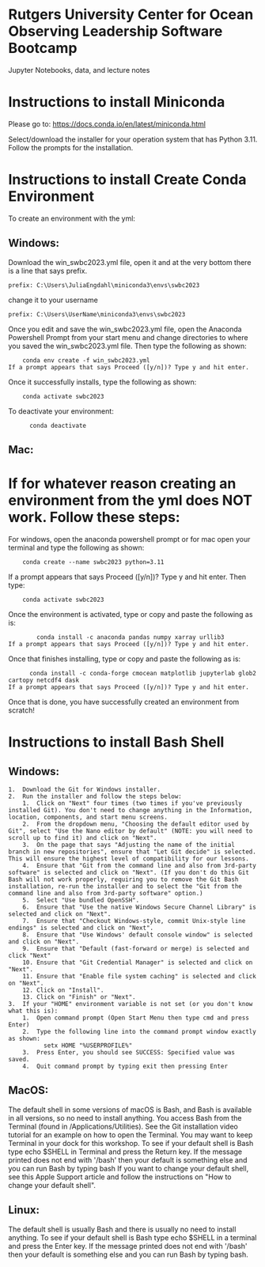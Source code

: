 # Rutgers University Center for Ocean Observing Leadership Software Bootcamp
Jupyter Notebooks, data, and lecture notes 
  
# Instructions to install Miniconda
Please go to: https://docs.conda.io/en/latest/miniconda.html

Select/download the installer for your operation system that has Python 3.11. Follow the prompts for the installation.

# Instructions to install Create Conda Environment

  To create an environment with the yml:
## Windows:
Download the win_swbc2023.yml file, open it and at the very bottom there is a line that says prefix.

    prefix: C:\Users\JuliaEngdahl\miniconda3\envs\swbc2023

change it to your username

    prefix: C:\Users\UserName\miniconda3\envs\swbc2023

Once you edit and save the win_swbc2023.yml file, open the Anaconda Powershell Prompt from your start menu and change directories to where you saved the win_swbc2023.yml file. Then type the following as shown:

        conda env create -f win_swbc2023.yml
    If a prompt appears that says Proceed ([y/n])? Type y and hit enter.
Once it successfully installs, type the following as shown:

        conda activate swbc2023
To deactivate your environment:

	      conda deactivate
## Mac:

# If for whatever reason creating an environment from the yml does NOT work. Follow these steps:
For windows, open the anaconda powershell prompt or for mac open your terminal and type the following as shown:

        conda create --name swbc2023 python=3.11
If a prompt appears that says Proceed ([y/n])? Type y and hit enter.
Then type:

        conda activate swbc2023
Once the environment is activated, type or copy and paste the following as is:

	        conda install -c anaconda pandas numpy xarray urllib3
    If a prompt appears that says Proceed ([y/n])? Type y and hit enter.

Once that finishes installing, type or copy and paste the following as is:

	      conda install -c conda-forge cmocean matplotlib jupyterlab glob2 cartopy netcdf4 dask
    If a prompt appears that says Proceed ([y/n])? Type y and hit enter.
    
Once that is done, you have successfully created an environment from scratch!

# Instructions to install Bash Shell
## Windows:
    1.	Download the Git for Windows installer.
    2.	Run the installer and follow the steps below:
        1.	Click on "Next" four times (two times if you've previously installed Git). You don't need to change anything in the Information, location, components, and start menu screens.
        2.	From the dropdown menu, "Choosing the default editor used by Git", select "Use the Nano editor by default" (NOTE: you will need to scroll up to find it) and click on "Next".
        3.	On the page that says "Adjusting the name of the initial branch in new repositories", ensure that "Let Git decide" is selected. This will ensure the highest level of compatibility for our lessons.
        4.	Ensure that "Git from the command line and also from 3rd-party software" is selected and click on "Next". (If you don't do this Git Bash will not work properly, requiring you to remove the Git Bash installation, re-run the installer and to select the "Git from the command line and also from 3rd-party software" option.)
        5.	Select "Use bundled OpenSSH".
        6.	Ensure that "Use the native Windows Secure Channel Library" is selected and click on "Next".
        7.	Ensure that "Checkout Windows-style, commit Unix-style line endings" is selected and click on "Next".
        8.	Ensure that "Use Windows' default console window" is selected and click on "Next".
        9.	Ensure that "Default (fast-forward or merge) is selected and click "Next"
        10.	Ensure that "Git Credential Manager" is selected and click on "Next".
        11.	Ensure that "Enable file system caching" is selected and click on "Next".
        12.	Click on "Install".
        13.	Click on "Finish" or "Next".
    3.	If your "HOME" environment variable is not set (or you don't know what this is):
        1.	Open command prompt (Open Start Menu then type cmd and press Enter)
        2.	Type the following line into the command prompt window exactly as shown:
              setx HOME "%USERPROFILE%"
        3.	Press Enter, you should see SUCCESS: Specified value was saved.
        4.	Quit command prompt by typing exit then pressing Enter

## MacOS:
The default shell in some versions of macOS is Bash, and Bash is available in all versions, so no need to install anything. You access Bash from the Terminal (found in /Applications/Utilities). See the Git installation video tutorial for an example on how to open the Terminal. You may want to keep Terminal in your dock for this workshop.
To see if your default shell is Bash type echo $SHELL in Terminal and press the Return key. If the message printed does not end with '/bash' then your default is something else and you can run Bash by typing bash
If you want to change your default shell, see this Apple Support article and follow the instructions on "How to change your default shell".

## Linux:

The default shell is usually Bash and there is usually no need to install anything.
To see if your default shell is Bash type echo $SHELL in a terminal and press the Enter key. If the message printed does not end with '/bash' then your default is something else and you can run Bash by typing bash.



